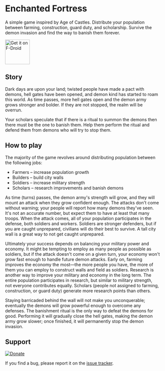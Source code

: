 # Enchanted Fortress

A simple game inspired by Age of Castles. Distribute your population between farming, construction, guard duty, and scholarship. Survive the demon invasion and find the way to banish them forever.

<a href="https://f-droid.org/packages/hr.kravarscan.enchantedfortress/">
<img src="https://f-droid.org/badge/get-it-on.png" alt="Get it on F-Droid" height="80"/></a>

## Story

Dark days are upon your land; twisted people have made a pact with demons, hell gates have been opened, and demon kind has started to roam this world. As time passes, more hell gates open and the demon army grows stronger and bolder. If they are not stopped, the realm will be overrun.

Your scholars speculate that if there is a ritual to summon the demons then there must be the one to banish them. Help them perform the ritual and defend them from demons who will try to stop them.

## How to play

The majority of the game revolves around distributing population between the following jobs:
* Farmers – increase population growth
* Builders – build city walls
* Soldiers – increase military strength
* Scholars – research improvements and banish demons

As time (turns) passes, the demon army's strength will grow, and they will mount an attack when they grow confident enough. The attacks don't come without warning; your people will report how many demons they've seen. It's not an accurate number, but expect them to have at least that many troops. When the attack comes, all of your population participates in the defense, both soldiers and workers. Soldiers are stronger defenders, but if you are caught unprepared, civilians will do their best to survive. A tall city wall is a great way to not get caught unprepared.

Ultimately your success depends on balancing your military power and economy. It might be tempting to employ as many people as possible as soldiers, but if the attack doesn't come on a given turn, your economy won't grow fast enough to handle future demon attacks. Early on, farming improves the economy the most—the more people you have, the more of them you can employ to construct walls and field as soldiers. Research is another way to improve your military and economy in the long term. The entire population participates in research, but similar to military strength, not everyone contributes equally. Scholars (people not assigned to farming, construction, or guard duty) generate more research points than others.

Staying barricaded behind the wall will not make you unconquerable; eventually the demons will grow powerful enough to overcome any defenses. The banishment ritual is the only way to defeat the demons for good. Performing it will gradually close the hell gates, making the demon army grow slower; once finished, it will permanently stop the demon invasion.

## Support

[![Donate](https://img.shields.io/badge/Donate-PayPal-green.svg)](https://www.paypal.me/IvanKravarscan/5)

If you find a bug, please report it on the [issue tracker](https://github.com/subchannel13/EnchantedFortress/issues).